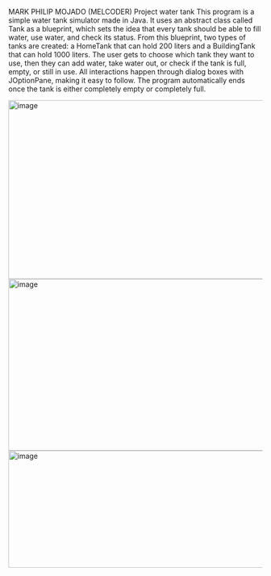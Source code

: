 MARK PHILIP MOJADO (MELCODER)
Project water tank
This program is a simple water tank simulator made in Java. It uses an abstract class called Tank as a blueprint, which sets the idea that every tank should be able to fill water, use water, and check its status. From this blueprint, two types of tanks are created: a HomeTank that can hold 200 liters and a BuildingTank that can hold 1000 liters. The user gets to choose which tank they want to use, then they can add water, take water out, or check if the tank is full, empty, or still in use. All interactions happen through dialog boxes with JOptionPane, making it easy to follow. The program automatically ends once the tank is either completely empty or completely full.


<img width="597" height="354" alt="image" src="https://github.com/user-attachments/assets/e49965aa-e4b9-4614-924f-b8f6687c6116" />
<img width="639" height="340" alt="image" src="https://github.com/user-attachments/assets/d6639cb3-a930-43e6-8b56-bd353ed9cb24" />
<img width="514" height="232" alt="image" src="https://github.com/user-attachments/assets/15859dd5-4834-4347-baf1-e2b8e5146dcb" />
